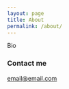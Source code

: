 ```yaml
---
layout: page
title: About
permalink: /about/
---
```


Bio

### Contact me

[email@email.com](mailto:email@email.com)
